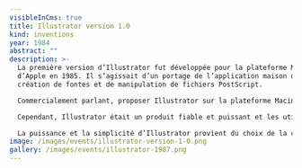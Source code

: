 ```yaml
---
visibleInCms: true
title: Illustrator version 1.0
kind: inventions
year: 1984
abstract: ""
description: >-
  La première version d’Illustrator fut développée pour la plateforme Macintosh
  d’Apple en 1985. Il s’agissait d’un portage de l’application maison d’Adobe de
  création de fontes et de manipulation de fichiers PostScript.

  Commercialement parlant, proposer Illustrator sur la plateforme Macintosh n’était pas très intéressant : faibles parts de marché, une seule imprimante compatible – la LaserWriter d’Apple, elle-même chère et peu répandue – et le principe même des courbes de Bézier était étranger à l’utilisateur moyen. Le Macintosh ne disposant que d’un écran noir et blanc de 9 pouces, Illustrator stimula la fabrication d’écrans plus grands compatibles Macintosh.

  Cependant, Illustrator était un produit fiable et puissant et les utilisateurs apprécièrent rapidement la supériorité des courbes de Bézier sur les solutions existantes telles que MacDraw, qui n’offraient qu’une précision limitée. Il attira ainsi de nombreux utilisateurs qui n’avaient pas assez d’argent ou de temps à investir pour des programmes haut de gamme comme AutoCAD. Illustrator avait trouvé une niche entre le dessin bitmap et les programmes de CAO.

  La puissance et la simplicité d’Illustrator provient du choix de la courbe de Bézier comme élément de base. Une courbe modifiée permet de décrire une ligne, un cercle ou un arc de cercle. En outre, Adobe choisit le format PostScript comme format natif de document, ce qui permit d’imprimer un fichier en l’envoyant directement vers l’imprimante, sans avoir à passer par l’interface d’Illustrator. Postscript étant un format ouvert et documenté, les éditeurs tiers pouvaient aisément développer des applications capables de lire et de créer des documents au format d’Illustrator.
image: /images/events/illustrator-version-1-0.png
gallery: /images/events/illustrator-1987.png
---
```

